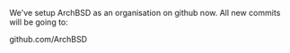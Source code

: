 We've setup ArchBSD as an organisation on github now. All new commits will be going to:

github.com/ArchBSD

